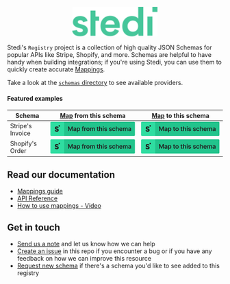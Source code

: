 <p align="center">
  <a href="https://stedi.com">
    <img src = "./images/stedi-logo.svg" width = 200px>
  </a>
</p>

Stedi's `Registry` project is a collection of high quality JSON Schemas for popular APIs like Stripe, Shopify, and more. Schemas are helpful to have handy when building integrations; if you're using Stedi, you can use them to quickly create accurate [Mappings](https://www.stedi.com/products/mappings).

Take a look at the [`schemas` directory](https://github.com/Stedi/registry/tree/main/schemas) to see available providers.

#### Featured examples

| Schema           | [Map](https://www.stedi.com/products/mappings) from this schema   |[Map](https://www.stedi.com/products/mappings) to this schema                                                                                                                                  |
| ---------------- | ------------------------------------------------------------------------------------------------------------------------------------------------------------------------------------------------------------------------- |-------------------------|
| Stripe's Invoice | [![Map from this schema](/images/MapFromThisSchema.svg)](https://terminal.stedi.com/mappings/import?name=Mapping%20from%20Stripe's%20invoice%20schema&source_json_schema=https://raw.githubusercontent.com/Stedi/registry/main/schemas/stripe/v112/invoice.json)                                                                                                                   | [![Map to this schema](/images/MapToThisSchema.svg)](https://terminal.stedi.com/mappings/import?name=Mapping%20to%20Stripe's%20invoice%20schema&target_json_schema=https://raw.githubusercontent.com/Stedi/registry/main/schemas/stripe/v112/invoice.json)                                                                                                                   |
| Shopify's Order  | [![Map from this schema](/images/MapFromThisSchema.svg)](https://terminal.stedi.com/mappings/import?name=Mapping%20from%20Shopify's%20Order%20schema&source_json_schema=https://raw.githubusercontent.com/Stedi/registry/main/schemas/shopify/webhooks/2022-01/Order.json)       | [![Map to this schema](/images/MapToThisSchema.svg)](https://terminal.stedi.com/mappings/import?name=Mapping%20to%20Shopify's%20Order%20schema&target_json_schema=https://raw.githubusercontent.com/Stedi/registry/main/schemas/shopify/webhooks/2022-01/Order.json)       |

## Read our documentation

- [Mappings guide](https://www.stedi.com/docs/mappings)
- [API Reference](https://www.stedi.com/docs/api/mappings)
- [How to use mappings - Video](https://www.youtube.com/watch?v=b0sPfOrPL3o)

## Get in touch

- [Send us a note](https://www.stedi.com/contact) and let us know how we can help
- [Create an issue](https://github.com/Stedi/registry/issues) in this repo if you encounter a bug or if you have any feedback on how we can improve this resource
- [Request new schema](https://github.com/Stedi/registry/issues/new?assignees=&labels=enhancement&template=add-new-schema.md&title=%5BAdd+new+schema%5D+) if there's a schema you'd like to see added to this registry
